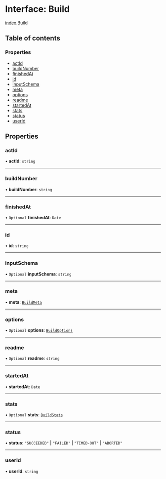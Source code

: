 # Interface: Build

[index](../modules/index.md).Build

## Table of contents

### Properties

- [actId](index.Build.md#actid)
- [buildNumber](index.Build.md#buildnumber)
- [finishedAt](index.Build.md#finishedat)
- [id](index.Build.md#id)
- [inputSchema](index.Build.md#inputschema)
- [meta](index.Build.md#meta)
- [options](index.Build.md#options)
- [readme](index.Build.md#readme)
- [startedAt](index.Build.md#startedat)
- [stats](index.Build.md#stats)
- [status](index.Build.md#status)
- [userId](index.Build.md#userid)

## Properties

### <a id="actid" name="actid"></a> actId

• **actId**: `string`

___

### <a id="buildnumber" name="buildnumber"></a> buildNumber

• **buildNumber**: `string`

___

### <a id="finishedat" name="finishedat"></a> finishedAt

• `Optional` **finishedAt**: `Date`

___

### <a id="id" name="id"></a> id

• **id**: `string`

___

### <a id="inputschema" name="inputschema"></a> inputSchema

• `Optional` **inputSchema**: `string`

___

### <a id="meta" name="meta"></a> meta

• **meta**: [`BuildMeta`](index.BuildMeta.md)

___

### <a id="options" name="options"></a> options

• `Optional` **options**: [`BuildOptions`](index.BuildOptions.md)

___

### <a id="readme" name="readme"></a> readme

• `Optional` **readme**: `string`

___

### <a id="startedat" name="startedat"></a> startedAt

• **startedAt**: `Date`

___

### <a id="stats" name="stats"></a> stats

• `Optional` **stats**: [`BuildStats`](index.BuildStats.md)

___

### <a id="status" name="status"></a> status

• **status**: ``"SUCCEEDED"`` \| ``"FAILED"`` \| ``"TIMED-OUT"`` \| ``"ABORTED"``

___

### <a id="userid" name="userid"></a> userId

• **userId**: `string`
